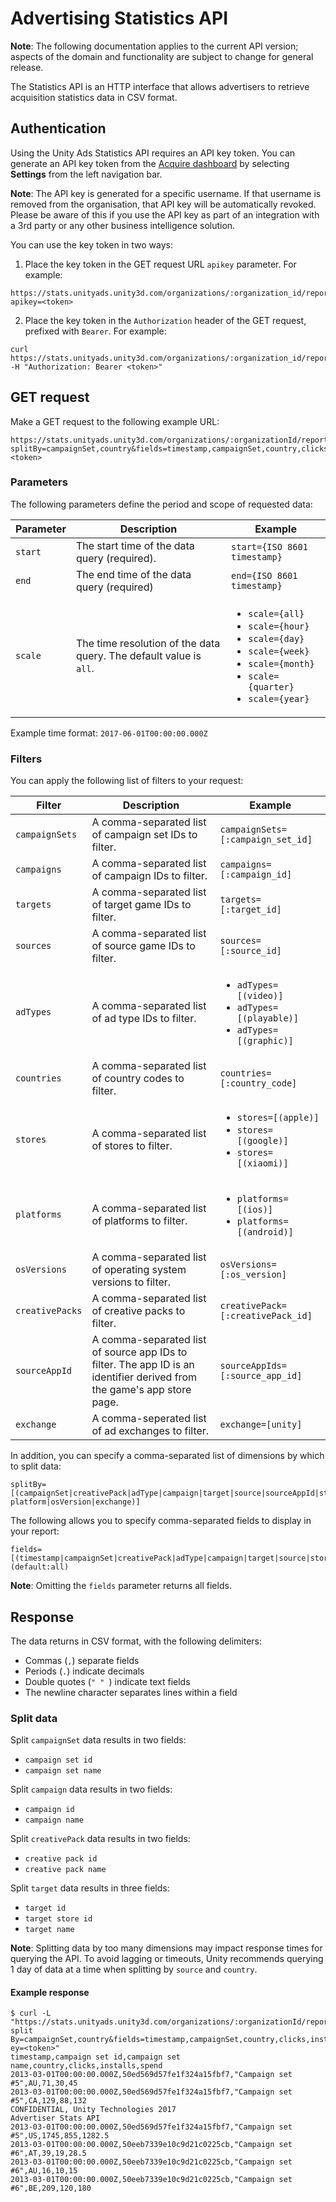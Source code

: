 # Advertising Statistics API

**Note**: The following documentation applies to the current API version; aspects of the domain and functionality are subject to change for general release.

The Statistics API is an HTTP interface that allows advertisers to retrieve acquisition statistics data in CSV format.

## Authentication
Using the Unity Ads Statistics API requires an API key token. You can generate an API key token from the [Acquire dashboard](https://acquire.dashboard.unity3d.com/) by selecting **Settings** from the left navigation bar.

**Note**: The API key is generated for a specific username. If that username is removed from the organisation, that API key will be automatically revoked. Please be aware of this if you use the API key as part of an integration with a 3rd party or any other business intelligence solution.

You can use the key token in two ways:

1. Place the key token in the GET request URL `apikey` parameter. For example:

```
https://stats.unityads.unity3d.com/organizations/:organization_id/reports/acquisitions?apikey=<token>
```

2. Place the key token in the `Authorization` header of the GET request, prefixed with `Bearer`. For example:

```
curl
https://stats.unityads.unity3d.com/organizations/:organization_id/reports/acquisitions -H "Authorization: Bearer <token>"
```

## GET request
Make a GET request to the following example URL:

```
https://stats.unityads.unity3d.com/organizations/:organizationId/reports/acquisitions?splitBy=campaignSet,country&fields=timestamp,campaignSet,country,clicks,installs,spend&apikey=<token>
```

### Parameters
The following parameters define the period and scope of requested data:

| **Parameter** | **Description** | **Example** | 
| ------------- | --------------- | ----------- |
| `start` | The start time of the data query (required). | `start={ISO 8601 timestamp}` |
| `end` | The end time of the data query (required) | `end={ISO 8601 timestamp}` |
| `scale` | The time resolution of the data query. The default value is `all`. | <ul><li>`scale={all}`</li><li>`scale={hour}`</li><li>`scale={day}`</li><li>`scale={week}`</li><li>`scale={month}`</li><li>`scale={quarter}`</li><li>`scale={year}`</li></ul> |

Example time format: `2017-06-01T00:00:00.000Z`

### Filters
You can apply the following list of filters to your request:

| **Filter** | **Description** | **Example** |
| ---------- | --------------- | ----------- |
| `campaignSets` | A comma-separated list of campaign set IDs to filter. | `campaignSets=[:campaign_set_id]` |
| `campaigns` | A comma-separated list of campaign IDs to filter. | `campaigns=[:campaign_id]` |
| `targets` | A comma-separated list of target game IDs to filter. | `targets=[:target_id]` |
| `sources` | A comma-separated list of source game IDs to filter. | `sources=[:source_id]` |
| `adTypes` | A comma-separated list of ad type IDs to filter. | <ul><li>`adTypes=[(video)]`</li><li>`adTypes=[(playable)]`</li><li>`adTypes=[(graphic)]`</li></ul> |
| `countries` | A comma-separated list of country codes to filter. | `countries=[:country_code]` |
| `stores` | A comma-separated list of stores to filter. | <ul><li>`stores=[(apple)]`</li><li>`stores=[(google)]`</li><li>`stores=[(xiaomi)]`</li></ul> |
| `platforms` | A comma-separated list of platforms to filter. | <ul><li>`platforms=[(ios)]`</li><li>`platforms=[(android)]`</li></ul> |
| `osVersions` | A comma-separated list of operating system versions to filter. | `osVersions=[:os_version]` |
| `creativePacks` | A comma-separated list of creative packs to filter. | `creativePack=[:creativePack_id]` |
| `sourceAppId` | A comma-separated list of source app IDs to filter. The app ID is an identifier derived from the game's app store page. | `sourceAppIds=[:source_app_id]` |
| `exchange` | A comma-seperated list of ad exchanges to filter. | `exchange=[unity]` |

In addition, you can specify a comma-separated list of dimensions by which to split data:

```
splitBy=[(campaignSet|creativePack|adType|campaign|target|source|sourceAppId|store|country|
platform|osVersion|exchange)]
```

The following allows you to specify comma-separated fields to display in your report:

```
fields=[(timestamp|campaignSet|creativePack|adType|campaign|target|source|store|country|platform|osVersion|starts|views|clicks|installs|spend)] (default:all)
```

**Note**: Omitting the `fields` parameter returns all fields.

## Response
The data returns in CSV format, with the following delimiters:

* Commas (`,`) separate fields
* Periods (`.`) indicate decimals
* Double quotes (`" " `) indicate text fields
* The newline character separates lines within a field

### Split data
Split `campaignSet` data results in two fields:

* `campaign set id`
* `campaign set name`

Split `campaign` data results in two fields:

* `campaign id`
* `campaign name`

Split `creativePack` data results in two fields:

* `creative pack id`
* `creative pack name`

Split `target` data results in three fields:

* `target id`
* `target store id`
* `target name`

**Note**: Splitting data by too many dimensions may impact response times for querying the API. To avoid lagging or timeouts, Unity recommends querying 1 day of data at a time when splitting by `source` and `country`.

#### Example response
```
$ curl -L
"https://stats.unityads.unity3d.com/organizations/:organizationId/reports/acquisitions?split
By=campaignSet,country&fields=timestamp,campaignSet,country,clicks,installs,spend&apik
ey=<token>"
timestamp,campaign set id,campaign set name,country,clicks,installs,spend
2013-03-01T00:00:00.000Z,50ed569d57fe1f324a15fbf7,"Campaign set #5",AU,71,30,45
2013-03-01T00:00:00.000Z,50ed569d57fe1f324a15fbf7,"Campaign set #5",CA,129,88,132
CONFIDENTIAL, Unity Technologies 2017
Advertiser Stats API
2013-03-01T00:00:00.000Z,50ed569d57fe1f324a15fbf7,"Campaign set
#5",US,1745,855,1282.5
2013-03-01T00:00:00.000Z,50eeb7339e10c9d21c0225cb,"Campaign set
#6",AT,39,19,28.5
2013-03-01T00:00:00.000Z,50eeb7339e10c9d21c0225cb,"Campaign set #6",AU,16,10,15
2013-03-01T00:00:00.000Z,50eeb7339e10c9d21c0225cb,"Campaign set
#6",BE,209,120,180
```